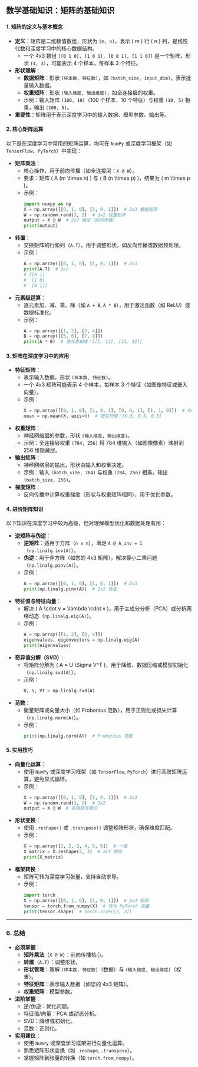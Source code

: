 ## 数学基础知识：矩阵的基础知识

#### **1. 矩阵的定义与基本概念**
- **定义**：矩阵是二维数值数组，形状为 `(m, n)`，表示 \( m \) 行 \( n \) 列，是线性代数和深度学习中的核心数据结构。
  - 一个 4x3 数组 `[[0 1 0], [1 0 1], [0 0 1], [1 1 0]]` 是一个矩阵，形状 `(4, 3)`，可能表示 4 个样本，每样本 3 个特征。
- **形状理解**：
  - **数据矩阵**：形状 `(样本数, 特征数)`，如 `(batch_size, input_dim)`，表示批量输入数据。
  - **权重矩阵**：形状 `(输入维度, 输出维度)`，如全连接层的权重。
  - 示例：输入矩阵 `(100, 10)`（100 个样本，10 个特征）与权重 `(10, 5)` 相乘，输出 `(100, 5)`。
- **重要性**：矩阵用于表示深度学习中的输入数据、模型参数、输出等。

#### **2. 核心矩阵运算**
以下是在深度学习中常用的矩阵运算，均可在 `NumPy` 或深度学习框架（如 `TensorFlow`、`PyTorch`）中实现：

- **矩阵乘法**：
  - 核心操作，用于前向传播（如全连接层：`X @ W`）。
  - 要求：矩阵 \( A (m \times n) \) 与 \( B (n \times p) \)，结果为 \( m \times p \)。
  - 示例：
    ```python
    import numpy as np
    X = np.array([[0, 1, 0], [1, 0, 1]])  # 2x3 数据矩阵
    W = np.random.rand(3, 2)  # 3x2 权重矩阵
    output = X @ W  # 2x2 输出（前向传播）
    print(output)
    ```
- **转置**：
  - 交换矩阵的行和列（`A.T`），用于调整形状，如反向传播或数据预处理。
  - 示例：
    ```python
    A = np.array([[0, 1, 0], [1, 0, 1]])  # 2x3
    print(A.T)  # 3x2
    # [[0 1]
    #  [1 0]
    #  [0 1]]
    ```
- **元素级运算**：
  - 逐元素加、减、乘、除（如 `A + B`, `A * B`），用于激活函数（如 ReLU）或数据标准化。
  - 示例：
    ```python
    A = np.array([[1, 2], [3, 4]])
    B = np.array([[5, 6], [7, 8]])
    print(A * B)  # 逐元素相乘：[[5, 12], [21, 32]]
    ```

#### **3. 矩阵在深度学习中的应用**
- **特征矩阵**：
  - 表示输入数据，形状 `(样本数, 特征数)`。
  - 一个 4x3 矩阵可能表示 4 个样本，每样本 3 个特征（如图像特征或嵌入向量）。
  - 示例：
    ```python
    X = np.array([[0, 1, 0], [1, 0, 1], [0, 0, 1], [1, 1, 0]])  # 4x3 特征矩阵
    mean = np.mean(X, axis=0)  # 按列均值：[0.5, 0.5, 0.5]
    ```
- **权重矩阵**：
  - 神经网络层的参数，形状 `(输入维度, 输出维度)`。
  - 示例：全连接层权重 `(784, 256)` 将 784 维输入（如图像像素）映射到 256 维隐藏层。
- **输出矩阵**：
  - 神经网络层的输出，形状由输入和权重决定。
  - 示例：输入 `(batch_size, 784)` 与权重 `(784, 256)` 相乘，输出 `(batch_size, 256)`。
- **梯度矩阵**：
  - 反向传播中计算权重梯度（形状与权重矩阵相同），用于优化参数。

#### **4. 进阶矩阵知识**
以下知识在深度学习中较为高级，但对理解模型优化和数据处理有用：
- **逆矩阵与伪逆**：
  - **逆矩阵**：适用于方阵（`n x n`），满足 `A @ A_inv = I`（`np.linalg.inv(A)`）。
  - **伪逆**：用于非方阵（如您的 4x3 矩阵），解决最小二乘问题（`np.linalg.pinv(A)`）。
  - 示例：
    ```python
    A = np.array([[0, 1, 0], [1, 0, 1]])  # 2x3
    print(np.linalg.pinv(A))  # 3x2 伪逆
    ```
- **特征值与特征向量**：
  - 解决 \( A \cdot v = \lambda \cdot v \)，用于主成分分析（PCA）或分析网络动态（`np.linalg.eig(A)`）。
  - 示例：
    ```python
    A = np.array([[1, 2], [3, 4]])
    eigenvalues, eigenvectors = np.linalg.eig(A)
    print(eigenvalues)
    ```
- **奇异值分解（SVD）**：
  - 将矩阵分解为 \( A = U \Sigma V^T \)，用于降维、数据压缩或模型初始化（`np.linalg.svd(A)`）。
  - 示例：
    ```python
    U, S, Vt = np.linalg.svd(A)
    ```
- **范数**：
  - 衡量矩阵或向量大小（如 Frobenius 范数），用于正则化或损失计算（`np.linalg.norm(A)`）。
  - 示例：
    ```python
    print(np.linalg.norm(A))  # Frobenius 范数
    ```

#### **5. 实用技巧**
- **向量化运算**：
  - 使用 `NumPy` 或深度学习框架（如 `TensorFlow`, `PyTorch`）进行高效矩阵运算，避免显式循环。
  - 示例：
    ```python
    X = np.array([[0, 1, 0], [1, 0, 1]])  # 2x3
    W = np.random.rand(3, 2)  # 3x2
    output = X @ W  # 高效矩阵乘法
    ```
- **形状变换**：
  - 使用 `.reshape()` 或 `.transpose()` 调整矩阵形状，确保维度匹配。
  - 示例：
    ```python
    X = np.array([1, 2, 3, 4, 5, 6])  # 一维
    X_matrix = X.reshape(2, 3)  # 2x3 矩阵
    print(X_matrix)
    ```
- **框架转换**：
  - 矩阵可转为深度学习张量，支持自动求导。
  - 示例：
    ```python
    import torch
    X = np.array([[0, 1, 0], [1, 0, 1]])  # 2x3 矩阵
    tensor = torch.from_numpy(X)  # 转为 PyTorch 张量
    print(tensor.shape)  # torch.Size([2, 3])
    ```


---

### **6. 总结**
- **必须掌握**：
  - **矩阵乘法**（`X @ W`）：前向传播核心。
  - **转置**（`A.T`）：调整形状。
  - **形状管理**：理解 `(样本数, 特征数)`（数据）与 `(输入维度, 输出维度)`（权重）。
  - **特征矩阵**：表示输入数据（如您的 4x3 矩阵）。
  - **权重矩阵**：模型参数。
- **进阶掌握**：
  - 逆/伪逆：优化问题。
  - 特征值/向量：PCA 或动态分析。
  - SVD：降维或初始化。
  - 范数：正则化。
- **实用建议**：
  - 使用 `NumPy` 或深度学习框架进行向量化运算。
  - 熟悉矩阵形状变换（如 `.reshape`, `.transpose`）。
  - 掌握矩阵到张量的转换（如 `torch.from_numpy`）。


